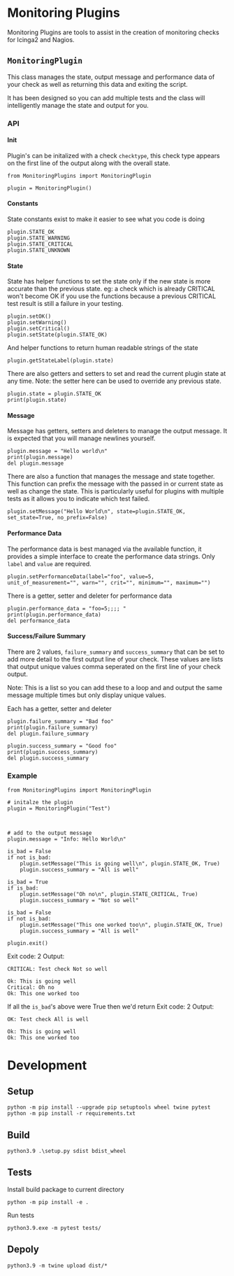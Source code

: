 # Monitoring Plugins
Monitoring Plugins are tools to assist in the creation of monitoring checks for Icinga2 and Nagios.


## `MonitoringPlugin`
This class manages the state, output message and performance data of your check as well as returning this data and exiting the script.

It has been designed so you can add multiple tests and the class will intelligently manage the state and output for you. 

### API
#### Init
Plugin's can be initalized with a check `checktype`, this check type appears on the first line of the output along with the overall state.

```
from MonitoringPlugins import MonitoringPlugin

plugin = MonitoringPlugin()
```

#### Constants
State constants exist to make it easier to see what you code is doing
```
plugin.STATE_OK             
plugin.STATE_WARNING        
plugin.STATE_CRITICAL       
plugin.STATE_UNKNOWN        

```

#### State

State has helper functions to set the state only if the new state is more accurate than the previous state. eg: a check which is already CRITICAL won't become OK if you use the functions because a previous CRITICAL test result is still a failure in your testing. 
```
plugin.setOK()
plugin.setWarning()
plugin.setCritical()
plugin.setState(plugin.STATE_OK)
```

And helper functions to return human readable strings of the state
```
plugin.getStateLabel(plugin.state)
```

There are also getters and setters to set and read the current plugin state at any time. 
Note: the setter here can be used to override any previous state.
```
plugin.state = plugin.STATE_OK
print(plugin.state)
```
#### Message
Message has getters, setters and deleters to manage the output message. 
It is expected that you will manage newlines yourself.
```
plugin.message = "Hello world\n"
print(plugin.message)
del plugin.message
```

There are also a function that manages the message and state together. This function can prefix the message with the passed in or current state as well as change the state. 
This is particularly useful for plugins with multiple tests as it allows you to indicate which test failed.
```
plugin.setMessage("Hello World\n", state=plugin.STATE_OK, set_state=True, no_prefix=False)
```

#### Performance Data
The performance data is best managed via the available function, it provides a simple interface to create the performance data strings.
Only `label` and `value` are required.
```
plugin.setPerformanceData(label="foo", value=5, unit_of_measurement="", warn="", crit="", minimum="", maximum="")
```

There is a getter, setter and deleter for performance data
```
plugin.performance_data = "foo=5;;;; "
print(plugin.performance_data)
del performance_data
```

#### Success/Failure Summary
There are 2 values, `failure_summary` and `success_summary` that can be set to add more detail to the first output line of your check.
These values are lists that output unique values comma seperated on the first line of your check output.

Note: This is a list so you can add these to a loop and and output the same message multiple times but only display unique values. 

Each has a getter, setter and deleter
```
plugin.failure_summary = "Bad foo"
print(plugin.failure_summary)
del plugin.failure_summary

plugin.success_summary = "Good foo"
print(plugin.success_summary)
del plugin.success_summary
```




### Example
```
from MonitoringPlugins import MonitoringPlugin

# initalze the plugin
plugin = MonitoringPlugin("Test")



# add to the output message
plugin.message = "Info: Hello World\n"

is_bad = False
if not is_bad:
    plugin.setMessage("This is going well\n", plugin.STATE_OK, True)
    plugin.success_summary = "All is well"

is_bad = True
if is_bad:
    plugin.setMessage("Oh no\n", plugin.STATE_CRITICAL, True)
    plugin.success_summary = "Not so well"

is_bad = False
if not is_bad:
    plugin.setMessage("This one worked too\n", plugin.STATE_OK, True)
    plugin.success_summary = "All is well"

plugin.exit()
```
Exit code: 2
Output: 
```
CRITICAL: Test check Not so well

Ok: This is going well
Critical: Oh no
Ok: This one worked too
```

If all the `is_bad`'s above were True then we'd return
Exit code: 2
Output: 
```
OK: Test check All is well

Ok: This is going well
Ok: This one worked too
```


# Development
## Setup
```
python -m pip install --upgrade pip setuptools wheel twine pytest
python -m pip install -r requirements.txt
```
## Build
```
python3.9 .\setup.py sdist bdist_wheel
```
## Tests
Install build package to current directory 
```
python -m pip install -e .
```
Run tests
```
python3.9.exe -m pytest tests/
```
## Depoly 
```
python3.9 -m twine upload dist/*
```
